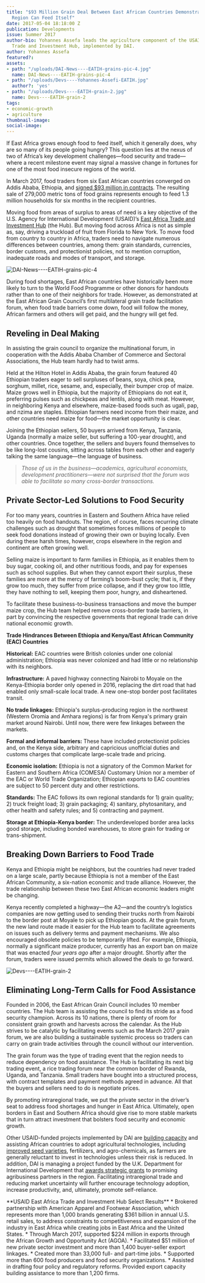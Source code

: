 ```yaml
---
title: "$93 Million Grain Deal Between East African Countries Demonstrates How the
  Region Can Feed Itself"
date: 2017-05-04 18:18:00 Z
publication: Developments
issue: Summer 2017
author-bio: Yohannes Assefa leads the agriculture component of the USAID East Africa
  Trade and Investment Hub, implemented by DAI.
author: Yohannes Assefa
featured?: 
assets:
- path: "/uploads/DAI-News----EATIH-grains-pic-4.jpg"
  name: DAI-News----EATIH-grains-pic-4
- path: "/uploads/Devs----Yohannes-Assefi-EATIH.jpg"
  author?: 'yes'
- path: "/uploads/Devs----EATIH-grain-2.jpg"
  name: Devs----EATIH-grain-2
tags:
- economic-growth
- agriculture
thumbnail-image:
social-image:
---
```


If East Africa grows enough food to feed itself, which it generally does, why are so many of its people going hungry? This question lies at the nexus of two of Africa’s key development challenges—food security and trade—where a recent milestone event may signal a massive change in fortunes for one of the most food insecure regions of the world.




In March 2017, food traders from six East African countries converged on Addis Ababa, Ethiopia, and [signed $93 million in contracts](https://www.dai.com/news/a-trade-solution-to-the-food-security-challenge-surplus-grains-worth-83-dollars-million-now-available-to-countries-in-need). The resulting sale of 279,000 metric tons of food grains  represents enough to feed 1.3 million households for six months in the recipient countries.

Moving food from areas of surplus to areas of need is a key objective of the U.S. Agency for International Development (USAID)’s [East Africa Trade and Investment Hub](https://www.dai.com/our-work/projects/east-africa-trade-and-investment-hub-tih) (the Hub). But moving food across Africa is not as simple as, say, driving a truckload of fruit from Florida to New York. To move food from country to country in Africa, traders need to navigate numerous differences between countries, among them: grain standards, currencies, border customs, and protectionist policies, not to mention corruption, inadequate roads and modes of transport, and storage.

![DAI-News----EATIH-grains-pic-4](/uploads/DAI-News----EATIH-grains-pic-4.jpg "Traders convene March 7, 2017, at the multilateral grain trade facilitation forum in Addis Ababa, Ethiopia.")

During food shortages, East African countries have historically been more likely to turn to the World Food Programme or other donors for handouts rather than to one of their neighbors for trade. However, as demonstrated at the East African Grain Council’s first multilateral grain trade facilitation forum, when food trade barriers come down, food will follow the money, African farmers and others will get paid, and the hungry will get fed. 

## Reveling in Deal Making

In assisting the grain council to organize the multinational forum, in cooperation with the Addis Ababa Chamber of Commerce and Sectoral Associations, the Hub team hardly had to twist arms.

Held at the Hilton Hotel in Addis Ababa, the grain forum featured 40 Ethiopian traders eager to sell surpluses of beans, soya, chick pea, sorghum, millet, rice, sesame, and, especially, their bumper crop of maize. Maize grows well in Ethiopia, but the majority of Ethiopians do not eat it, preferring pulses such as chickpeas and lentils, along with meat. However, in neighboring Kenya and elsewhere, maize-based foods such as ugali, pap, and nzima are staples. Ethiopian farmers need income from their maize, and other countries need maize for food—the market opportunity is clear.

Joining the Ethiopian sellers, 50 buyers arrived from Kenya, Tanzania, Uganda (normally a maize seller, but suffering a 100-year drought), and other countries. Once together, the sellers and buyers found themselves to be like long-lost cousins, sitting across tables from each other and eagerly talking the same language—the language of business.

> *Those of us in the business—academics, agricultural economists, development practitioners—were not surprised that the forum was able to facilitate so many cross-border transactions.*

## Private Sector-Led Solutions to Food Security

For too many years, countries in Eastern and Southern Africa have relied too heavily on food handouts. The region, of course, faces recurring climate challenges such as drought that sometimes forces millions of people to seek food donations instead of growing their own or buying locally. Even during these harsh times, however, crops elsewhere in the region and continent are often growing well.

Selling maize is important to farm families in Ethiopia, as it enables them to buy sugar, cooking oil, and other nutritious foods, and pay for expenses such as school supplies. But when they cannot export their surplus, these families are more at the mercy of farming’s boom-bust cycle; that is, if they grow too much, they suffer from price collapse, and if they grow too little, they have nothing to sell, keeping them poor, hungry, and disheartened.

To facilitate these business-to-business transactions and move the bumper maize crop, the Hub team helped remove  cross-border trade barriers, in part by convincing the respective governments that regional trade can drive national economic growth.

<aside><p><strong>Trade Hindrances Between Ethiopia and Kenya/East African Community (EAC) Countries</strong></p>
<p><strong>Historical:</strong> EAC countries were British colonies under one colonial administration; Ethiopia was never colonized and had little or no relationship with its neighbors.</p>
<p><strong>Infrastructure:</strong> A paved highway connecting Nairobi to Moyale on the Kenya-Ethiopia border only opened in 2016, replacing the dirt road that had enabled only small-scale local trade. A new one-stop border post facilitates transit.</p>
<p><strong>No trade linkages:</strong> Ethiopia's surplus-producing region in the northwest (Western Oromia and Amhara regions) is far from Kenya's primary grain market around Nairobi. Until now, there were few linkages between the markets.</p>
<p><strong>Formal and informal barriers:</strong> These have included protectionist policies and, on the Kenya side, arbitrary and capricious unofficial duties and customs charges that complicate large-scale trade and pricing.</p>
<p><strong>Economic isolation:</strong> Ethiopia is not a signatory of the Common Market for Eastern and Southern Africa (COMESA) Customary Union nor a member of the EAC or World Trade Organization; Ethiopian exports to EAC countries are subject to 50 percent duty and other restrictions.</p>
<p><strong>Standards:</strong> The EAC follows its own regional standards for 1) grain quality; 2) truck freight load; 3) grain packaging; 4) sanitary, phytosanitary, and other health and safety rules; and 5) contracting and payment.</p>
<p><strong>Storage at Ethiopia-Kenya border:</strong> The underdeveloped border area lacks good storage, including bonded warehouses, to store grain for trading or trans-shipment.</p>
</aside>

## Breaking Down Barriers to Food Trade

Kenya and Ethiopia might be neighbors, but the countries had never traded on a large scale, partly because Ethiopia is not a member of the East African Community, a six-nation economic and trade alliance. However, the trade relationship between these two East African economic leaders might be changing.

Kenya recently completed a highway—the A2—and the country’s logistics companies are now getting used to sending their trucks north from Nairobi to the border post at Moyale to pick up Ethiopian goods. At the grain forum, the new land route made it easier for the Hub team to facilitate agreements on issues such as delivery terms and payment mechanisms. We also encouraged obsolete policies to be temporarily lifted. For example, Ethiopia, normally a significant maize producer, currently has an export ban on maize that was enacted *four years ago* after a major drought. Shortly after the forum, traders were issued permits which allowed the deals to go forward.

![Devs----EATIH-grain-2](/uploads/Devs----EATIH-grain-2.jpg "Newly opened highway A2 that connects Nairobi with Moyale at the Kenya-Ethiopia border. Photo by David Stanley.") 

## Eliminating Long-Term Calls for Food Assistance

Founded in 2006, the East African Grain Council includes 10 member countries. The Hub team is assisting the council to find its stride as a food security champion. Across its 10 nations, there is plenty of room for consistent grain growth and harvests across the calendar. As the Hub strives to be catalytic by facilitating events such as the March 2017 grain forum, we are also building a sustainable systemic process so traders can carry on grain trade activities through the council without our intervention.

The grain forum was the type of trading event that the region needs to reduce dependency on food assistance. The Hub is facilitating its next big trading event, a rice trading forum near the common border of Rwanda, Uganda, and Tanzania. Small traders have bought into a structured process, with contract templates and payment methods agreed in advance. All that the buyers and sellers need to do is negotiate prices.

By promoting intraregional trade, we put the private sector in the driver’s seat to address food shortages and hunger in East Africa. Ultimately, open borders in East and Southern Africa should give rise to more stable markets that in turn attract investment that bolsters food security and economic growth. 

Other USAID-funded projects implemented by DAI are [building capacity](https://www.dai.com/our-work/projects/africa-africa-lead-ii) and assisting African countries to adopt agricultural technologies, including [improved seed varieties](https://www.dai.com/our-work/projects/southern-africa-feed-future-southern-africa-seed-trade-project), fertilizers, and agro-chemicals, as farmers are generally reluctant to invest in technologies unless their risk is reduced. In addition, DAI is managing a project funded by the U.K. Department for International Development that [awards strategic grants](https://www.dai.com/our-work/projects/east-and-southern-africa-foodtrade-esa) to promising agribusiness partners in the region. Facilitating intraregional trade and reducing market uncertainty will further encourage technology adoption, increase productivity, and, ultimately, promote self-reliance.

<aside>**USAID East Africa Trade and Investment Hub Select Results**
* Brokered partnership with American Apparel and Footwear Association, which represents more than 1,000 brands generating $361 billion in annual U.S. retail sales, to address constraints to competitiveness and expansion of the industry in East Africa while creating jobs in East Africa and the United States.
* Through March 2017, supported $224 million in exports through the African Growth and Opportunity Act (AGOA).
* Facilitated $51 million of new private sector investment and more than 1,400 buyer-seller export linkages.
* Created more than 33,000 full- and part-time jobs.
* Supported more than 600 food producers and food security organizations.
* Assisted in drafting four policy and regulatory reforms.
Provided export capacity building assistance to more than 1,200 firms.</aside>
